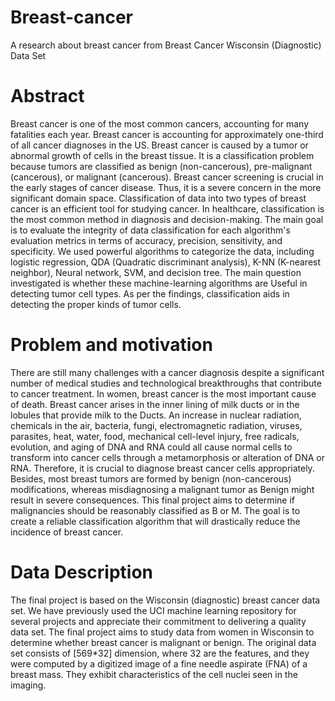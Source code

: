 # Breast-cancer
A research about breast cancer from Breast Cancer Wisconsin (Diagnostic) Data Set

# Abstract
Breast cancer is one of the most common cancers, accounting for many fatalities each year.
Breast cancer is accounting for approximately one-third of all cancer diagnoses in the US.
Breast cancer is caused by a tumor or abnormal growth of cells in the breast tissue. It is a
classification problem because tumors are classified as benign (non-cancerous), pre-malignant
(cancerous), or malignant (cancerous). Breast cancer screening is crucial in the early stages of
cancer disease. Thus, it is a severe concern in the more significant domain space. Classification
of data into two types of breast cancer is an efficient tool for studying cancer. In healthcare,
classification is the most common method in diagnosis and decision-making.
The main goal is to evaluate the integrity of data classification for each algorithm's
evaluation metrics in terms of accuracy, precision, sensitivity, and specificity. We used
powerful algorithms to categorize the data, including logistic regression, QDA (Quadratic
discriminant analysis), K-NN (K-nearest neighbor), Neural network, SVM, and decision tree.
The main question investigated is whether these machine-learning algorithms are Useful in
detecting tumor cell types. As per the findings, classification aids in detecting the proper
kinds of tumor cells.
# Problem and motivation
There are still many challenges with a cancer diagnosis despite a significant number of medical
studies and technological breakthroughs that contribute to cancer treatment. In women, breast
cancer is the most important cause of death. Breast cancer arises in the inner lining of milk
ducts or in the lobules that provide milk to the Ducts. An increase in nuclear radiation,
chemicals in the air, bacteria, fungi, electromagnetic radiation, viruses, parasites, heat, water,
food, mechanical cell-level injury, free radicals, evolution, and aging of DNA and RNA could
all cause normal cells to transform into cancer cells through a metamorphosis or alteration of
DNA or RNA. Therefore, it is crucial to diagnose breast cancer cells appropriately. Besides,
most breast tumors are formed by benign (non-cancerous) modifications, whereas
misdiagnosing a malignant tumor as Benign might result in severe consequences. This final project aims to determine if malignancies should be reasonably
classified as B or M. The goal is to create a reliable classification algorithm that will drastically
reduce the incidence of breast cancer.
# Data Description
The final project is based on the Wisconsin (diagnostic) breast cancer data set. We have
previously used the UCI machine learning repository for several projects and appreciate their
commitment to delivering a quality data set. The final project aims to study data from women
in Wisconsin to determine whether breast cancer is malignant or benign. The original data set
consists of [569*32] dimension, where 32 are the features, and they were computed by a
digitized image of a fine needle aspirate (FNA) of a breast mass. They exhibit characteristics
of the cell nuclei seen in the imaging.
